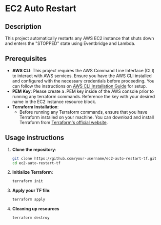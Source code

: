 # EC2 Auto Restart 

## Description

This project automatically restarts any AWS EC2 instance that shuts down and enters the "STOPPED" state using Eventbridge and Lambda.

## Prerequisites

- **AWS CLI**: This project requires the AWS Command Line Interface (CLI) to interact with AWS services. Ensure you have the AWS CLI installed and configured with the necessary credentials before proceeding. You can follow the instructions on [AWS CLI Installation Guide](https://aws.amazon.com/cli/) for setup.
- **PEM Key**: Please create a .PEM key inside of the AWS console prior to running any terraform commands. Reference the key with your desired name in the EC2 instance resource block.
- **Terraform Installation**:
   - Before running any Terraform commands, ensure that you have Terraform installed on your machine. You can download and install Terraform from [Terraform's official website](https://www.terraform.io/downloads.html).

## Usage instructions

1. **Clone the repository**:
   ```bash
   git clone https://github.com/your-username/ec2-auto-restart-tf.git
   cd ec2-auto-restart-tf
2. **Initialize Terraform**:
   ```bash
   terraform init
3. **Apply your TF file**:
   ```bash
   terraform apply
4. **Cleaning up resources**
   ```bash
   terraform destroy


